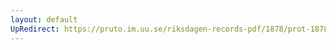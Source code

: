 ```yaml
---
layout: default
UpRedirect: https://pruto.im.uu.se/riksdagen-records-pdf/1878/prot-1878--ak--054/prot-1878--ak--054_062.pdf
---
```

